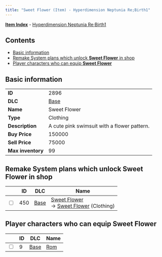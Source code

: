 ```yaml
---
title: "Sweet Flower (Item) - Hyperdimension Neptunia Re;Birth1"
---
```


[**Item Index**](/neptunia/rb1/item/index.html) - [Hyperdimension Neptunia Re;Birth1](/neptunia/rb1)

## Contents

- [Basic information](#basic-information)
- [Remake System plans which unlock **Sweet Flower** in shop](#remake-system-plans-which-unlock-sweet-flower-in-shop)
- [Player characters who can equip **Sweet Flower**](#player-characters-who-can-equip-sweet-flower)

## Basic information

|   |   |
| -- | -- |
| **ID** | 2896 |
| **DLC** | [Base](/neptunia/rb1/dlc/1-base.html) |
| **Name** | Sweet Flower |
| **Type** | Clothing |
| **Description** | A cute pink swimsuit with a flower pattern. |
| **Buy Price** | 150000 |
| **Sell Price** | 75000 |
| **Max inventory** | 99 |


## Remake System plans which unlock **Sweet Flower** in shop

|    | ID | DLC | Name |
| -- | -- | --- | ---- |
| <input type="checkbox" id="rb1-remake-1-450" class="trackbox" /> | 450 | [Base](/neptunia/rb1/dlc/1-base.html) | [Sweet Flower](/neptunia/rb1/remake/1-450-sweet-flower.html)<br /> → [Sweet Flower](/neptunia/rb1/item/1-2896-sweet-flower.html) (Clothing) |


## Player characters who can equip **Sweet Flower**

|    | ID | DLC | Name |
| -- | -- | --- | ---- |
| <input type="checkbox" id="rb1-player-1-9" class="trackbox" /> | 9 | [Base](/neptunia/rb1/dlc/1-base.html) | [Rom](/neptunia/rb1/player/1-9-rom.html) |

